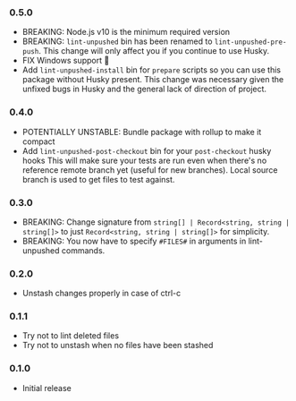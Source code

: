 ### 0.5.0

- BREAKING: Node.js v10 is the minimum required version
- BREAKING: `lint-unpushed` bin has been renamed to `lint-unpushed-pre-push`. This change will only
  affect you if you continue to use Husky.
- FIX Windows support :tada:
- Add `lint-unpushed-install` bin for `prepare` scripts so you can use this package without Husky present.
  This change was necessary given the unfixed bugs in Husky and the general lack of direction of project.

### 0.4.0

- POTENTIALLY UNSTABLE: Bundle package with rollup to make it compact
- Add `lint-unpushed-post-checkout` bin for your `post-checkout` husky hooks
  This will make sure your tests are run even when there's no reference remote branch yet (useful for new branches).
  Local source branch is used to get files to test against.

### 0.3.0

- BREAKING: Change signature from `string[] | Record<string, string | string[]>` to just `Record<string, string | string[]>` for simplicity.
- BREAKING: You now have to specify `#FILES#` in arguments in lint-unpushed commands.

### 0.2.0

- Unstash changes properly in case of ctrl-c

### 0.1.1

- Try not to lint deleted files
- Try not to unstash when no files have been stashed

### 0.1.0

- Initial release
